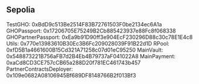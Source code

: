 ## Sepolia

TestGHO: 0xBdD9c513Be2514F83B72761503F0be2134ec6A1a
GHOPassport: 0x17206705E75249B2Cb885423937e88Fc8f068338
GHOPartnerPassport: 0xEa9b91D90ff3e904EcF230296D88c30c78E1E4c8
Utils: 0x770e13983610B30Ec3B6Fc209028039F91B22d1D
RPool: 0xfD5B1a4661600B15Cd321A71258c07d01eC95250
MainVault: 0x548873221B756aFB7d2B4Eb4B79737aF041022A8
MainPayment: 0xaCd8CD3CE757cCB65a288D20f781EC461743b457
PartnerContractsDeployer: 0x109e0682A08106945Bf689DF8148766B2f013Bf3

